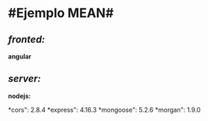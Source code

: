 #Ejemplo MEAN#
============
*fronted:*
---------
**angular**


*server:*
-------
**nodejs:**

*cors": 2.8.4
*express": 4.16.3
*mongoose": 5.2.6
*morgan": 1.9.0
